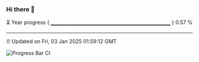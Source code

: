### Hi there 👋

⏳ Year progress { ▁▁▁▁▁▁▁▁▁▁▁▁▁▁▁▁▁▁▁▁▁▁▁▁▁▁▁▁▁▁ } 0.57 %

---

⏰ Updated on Fri, 03 Jan 2025 01:59:12 GMT

![Progress Bar CI](https://github.com/IshwaranRudhara/GIT-ACTION/workflows/Progress%20Bar%20CI/badge.svg)

